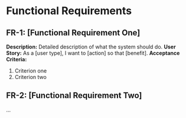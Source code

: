 # Functional Requirements

## FR-1: [Functional Requirement One]
**Description:** Detailed description of what the system should do.
**User Story:** As a [user type], I want to [action] so that [benefit].
**Acceptance Criteria:**
1. Criterion one
2. Criterion two

## FR-2: [Functional Requirement Two]
... 